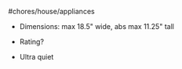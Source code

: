 #chores/house/appliances

- Dimensions: max 18.5" wide, abs max 11.25" tall

- Rating?

- Ultra quiet
